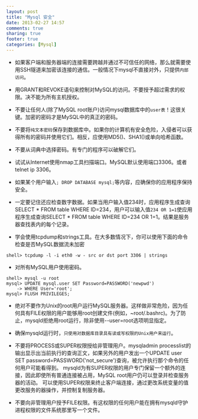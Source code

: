 ```yaml
---
layout: post
title: "Mysql 安全"
date: 2013-02-27 14:57
comments: true
sharing: true
footer: true
categories: [Mysql]
---
```



+ 如果客户端和服务器端的连接需要跨越并通过不可信任的网络，那么就需要使用SSH隧道来加密该连接的通信。一般情况下mysql不直接对外，只提供`内部访问`。

+ 用GRANT和REVOKE语句来控制对MySQL的访问。不要授予超过需求的权限。决不能为所有主机授权。

+ 不要让任何人(除了MySQL root账户)访问mysql数据库中的`user表`！这很关键。加密的密码才是MySQL中的真正的密码。

+ 不要将`纯文本密码`保存到数据库中。如果你的计算机有安全危险，入侵者可以获得所有的密码并使用它们。相反，应使用MD5()、SHA1()或单向哈希函数。

+ 不要从词典中选择密码。有专门的程序可以破解它们。

<!-- more -->

+ 试试从Internet使用nmap工具扫描端口。MySQL默认使用端口3306。或者telnet ip 3306。

+ 如果某个用户输入`; DROP DATABASE mysql;`等内容，应确保你的应用程序保持安全。

+ 一定要记住还应检查数字数据。如果当用户输入值234时，应用程序生成查询SELECT * FROM table WHERE ID=234，用户可以输入值`234 OR 1=1`使应用程序生成查询SELECT * FROM table WHERE ID=234 OR 1=1。结果是服务器查找表内的每个记录。

+ 学会使用tcpdump和strings工具。在大多数情况下，你可以使用下面的命令检查是否MySQL数据流未加密

```
shell> tcpdump -l -i eth0 -w - src or dst port 3306 | strings
```

+ 对所有MySQL用户使用密码。

```
shell> mysql -u root
mysql> UPDATE mysql.user SET Password=PASSWORD('newpwd')
    -> WHERE User='root';
mysql> FLUSH PRIVILEGES;
```

+ 绝对不要作为Unix的root用户运行MySQL服务器。这样做非常危险，因为任何具有FILE权限的用户能够用root创建文件(例如，~root/.bashrc)。为了防止，mysqld拒绝用root运行，除非使用--user=root选项明显指定。

+ 确保mysqld运行时，`只使用对数据库目录具有读或写权限的Unix用户来运行`。

+ 不要将PROCESS或SUPER权限授给非管理用户。mysqladmin processlist的输出显示出当前执行的查询正文，如果另外的用户发出一个UPDATE user SET password=PASSWORD('not_secure')查询，被允许执行那个命令的任何用户可能看得到。 mysqld为有SUPER权限的用户专门保留一个额外的连接，因此即使所有普通连接被占用，MySQL root用户仍可以登录并检查服务器的活动。 可以使用SUPER权限来终止客户端连接，通过更改系统变量的值更改服务的器操作，并控制复制服务器。

+ 不要向非管理用户授予FILE权限。有这权限的任何用户能在拥有mysqld守护进程权限的文件系统那里写一个文件。
